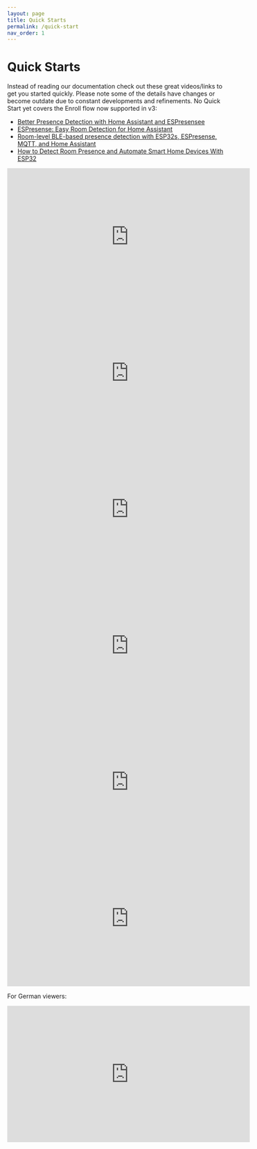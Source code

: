 ```yaml
---
layout: page
title: Quick Starts
permalink: /quick-start
nav_order: 1
---
```


# Quick Starts

Instead of reading our documentation check out these great videos/links to get you started quickly.  Please note some of the details have changes or become outdate due to constant developments and refinements.  No Quick Start yet covers the Enroll flow now supported in v3:

* [Better Presence Detection with Home Assistant and ESPresensee](https://www.jamesridgway.co.uk/better-presence-detection-with-home-assistant-and-espresense/)
* [ESPresense: Easy Room Detection for Home Assistant](https://blog.briancmoses.com/2022/03/espresense-easy-room-detection-for-home-assistant.html)
* [Room-level BLE-based presence detection with ESP32s, ESPresense, MQTT, and Home Assistant](https://www.linkedin.com/pulse/room-level-ble-based-presence-detection-esp32s-espresense-dima-tokar)
* [How to Detect Room Presence and Automate Smart Home Devices With ESP32](https://www.makeuseof.com/how-to-detect-room-presence/)

<iframe width="560" height="315" src="https://www.youtube.com/embed/rMKEf7g1htk" title="YouTube video player" frameborder="0" allow="accelerometer; autoplay; clipboard-write; encrypted-media; gyroscope; picture-in-picture" allowfullscreen></iframe>

<iframe width="560" height="315" src="https://www.youtube.com/embed/axod3MJmXQk" title="YouTube video player" frameborder="0" allow="accelerometer; autoplay; clipboard-write; encrypted-media; gyroscope; picture-in-picture" allowfullscreen></iframe>

<iframe width="560" height="315" src="https://www.youtube.com/embed/7bfW_6130To" title="YouTube video player" frameborder="0" allow="accelerometer; autoplay; clipboard-write; encrypted-media; gyroscope; picture-in-picture" allowfullscreen></iframe>

<iframe width="560" height="315" src="https://www.youtube.com/embed/p7C2QvmsM8M" title="YouTube video player" frameborder="0" allow="accelerometer; autoplay; clipboard-write; encrypted-media; gyroscope; picture-in-picture" allowfullscreen></iframe>

<iframe width="560" height="315" src="https://www.youtube.com/embed/kfwsCy_X2k8" title="YouTube video player" frameborder="0" allow="accelerometer; autoplay; clipboard-write; encrypted-media; gyroscope; picture-in-picture" allowfullscreen></iframe>

<iframe width="560" height="315" src="https://www.youtube.com/embed/sVNF_N-Z3QI" title="YouTube video player" frameborder="0" allow="accelerometer; autoplay; clipboard-write; encrypted-media; gyroscope; picture-in-picture" allowfullscreen></iframe>



For German viewers:

<iframe width="560" height="315" src="https://www.youtube.com/embed/PAIuZ1TgPWA" title="YouTube video player" frameborder="0" allow="accelerometer; autoplay; clipboard-write; encrypted-media; gyroscope; picture-in-picture" allowfullscreen></iframe>
